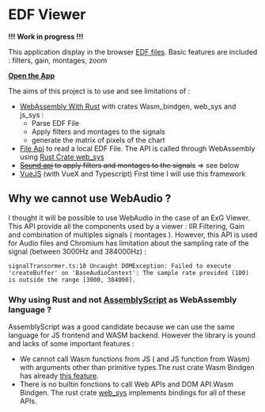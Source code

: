 # EDF Viewer

**!!! Work in progress !!!**

This application display in the browser [EDF files](https://www.edfplus.info/). Basic features are included : filters, gain, montages, zoom

**[Open the App](https://mleprince.github.io/web-edf-viewer/)**

The aims of this project is to use and see limitations of :
* [WebAssembly With Rust](https://rustwasm.github.io/) with crates Wasm_bindgen, web_sys and js_sys :
    * Parse EDF File
    * Apply filters and montages to the signals
    * generate the matrix of pixels of the chart
* [File Api](https://developer.mozilla.org/en-US/docs/Web/API/File) to read a local EDF File. The API is called through WebAssembly using [Rust Crate web_sys](https://rustwasm.github.io/wasm-bindgen/api/web_sys/)
* ~~[Sound api](https://developer.mozilla.org/en-US/docs/Web/API/Web_Audio_API) to apply filters and montages to the signals~~ => see below
* [VueJS](https://vuejs.org/) (with VueX and Typescript) First time I will use this framework


## Why we cannot use WebAudio ?
I thought it will be possible to use WebAudio in the case of an ExG Viewer. This API provide all the components used by a viewer : IIR Filtering, Gain and combination of multiples signals ( montages ). However, this API is used for Audio files and Chromium has limitation about the sampling rate of the signal (between 3000Hz and 384000Hz) : 
```
signalTransormer.ts:10 Uncaught DOMException: Failed to execute 'createBuffer' on 'BaseAudioContext': The sample rate provided (100) is outside the range [3000, 384000].
```

### Why using Rust and not [AssemblyScript](https://github.com/AssemblyScript/assemblyscript) as WebAssembly language ?
AssemblyScript was a good candidate because we can use the same language for JS frontend and WASM backend. However the library is yound and lacks of some important features : 
* We cannot call Wasm functions from JS ( and JS function from Wasm) with arguments other than primitive types.The rust crate  Wasm Bindgen has already [this feature](https://rustwasm.github.io/wasm-bindgen/reference/arbitrary-data-with-serde.html).
* There is no builtin fonctions to call Web APIs and DOM API.Wasm Bindgen. The rust crate [web_sys](https://rustwasm.github.io/wasm-bindgen/api/web_sys/) implements bindings for all of these APIs.








